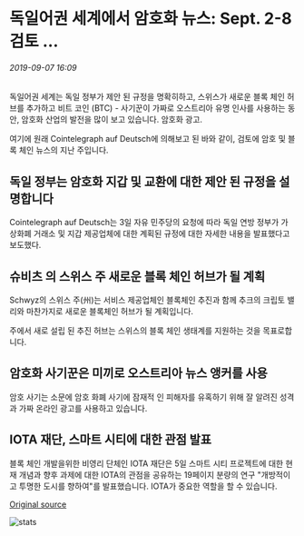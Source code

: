 # 독일어권 세계에서 암호화 뉴스: Sept. 2-8 검토 ...

###### 2019-09-07 16:09

독일어권 세계는 독일 정부가 제안 된 규정을 명확히하고, 스위스가 새로운 블록 체인 허브를 추가하고 비트 코인 (BTC) - 사기꾼이 가짜로 오스트리아 유명 인사를 사용하는 동안, 암호화 산업의 발전을 많이 보고 있습니다. 암호화 광고.

여기에 원래 Cointelegraph auf Deutsch에 의해보고 된 바와 같이, 검토에 암호 및 블록 체인 뉴스의 지난 주입니다.

## 독일 정부는 암호화 지갑 및 교환에 대한 제안 된 규정을 설명합니다

Cointelegraph auf Deutsch는 3일 자유 민주당의 요청에 따라 독일 연방 정부가 가상화폐 거래소 및 지갑 제공업체에 대한 계획된 규정에 대한 자세한 내용을 발표했다고 보도했다.

## 슈비츠 의 스위스 주 새로운 블록 체인 허브가 될 계획

Schwyz의 스위스 주(州)는 서비스 제공업체인 블록체인 추진과 함께 추크의 크립토 밸리와 마찬가지로 새로운 블록체인 허브가 될 계획입니다.

주에서 새로 설립 된 추진 허브는 스위스의 블록 체인 생태계를 지원하는 것을 목표로합니다.

## 암호화 사기꾼은 미끼로 오스트리아 뉴스 앵커를 사용

암호 사기는 소문에 암호 화폐 사기에 잠재적 인 피해자를 유혹하기 위해 잘 알려진 성격과 가짜 온라인 광고를 사용하고 있습니다.

## IOTA 재단, 스마트 시티에 대한 관점 발표

블록 체인 개발을위한 비영리 단체인 IOTA 재단은 5일 스마트 시티 프로젝트에 대한 현재 개념과 향후 과제에 대한 IOTA의 관점을 공유하는 19페이지 분량의 연구 "개방적이고 투명한 도시를 향하여"를 발표했습니다. IOTA가 중요한 역할을 할 수 있습니다.

[Original source](https://cointelegraph.com/news/crypto-news-from-the-german-speaking-world-sept-28-in-review)

![stats](https://c.statcounter.com/11760860/0/a89fa40b/1/ "stats")